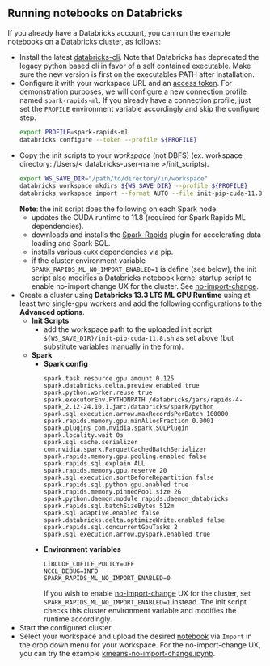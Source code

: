 ## Running notebooks on Databricks

If you already have a Databricks account, you can run the example notebooks on a Databricks cluster, as follows:
- Install the latest [databricks-cli](https://docs.databricks.com/dev-tools/cli/index.html).  Note that Databricks has deprecated the legacy python based cli in favor of a self contained executable. Make sure the new version is first on the executables PATH after installation.
- Configure it with your workspace URL and an [access token](https://docs.databricks.com/dev-tools/api/latest/authentication.html).  For demonstration purposes, we will configure a new [connection profile](https://docs.databricks.com/dev-tools/cli/index.html#connection-profiles) named `spark-rapids-ml`.  If you already have a connection profile, just set the `PROFILE` environment variable accordingly and skip the configure step.
  ```bash
  export PROFILE=spark-rapids-ml
  databricks configure --token --profile ${PROFILE}
  ```
- Copy the init scripts to your *workspace* (not DBFS) (ex. workspace directory: /Users/< databricks-user-name >/init_scripts).
  ```bash
  export WS_SAVE_DIR="/path/to/directory/in/workspace"
  databricks workspace mkdirs ${WS_SAVE_DIR} --profile ${PROFILE}
  databricks workspace import --format AUTO --file init-pip-cuda-11.8.sh ${WS_SAVE_DIR}/init-pip-cuda-11.8.sh --profile ${PROFILE}
  ```
  **Note**: the init script does the following on each Spark node:
  - updates the CUDA runtime to 11.8 (required for Spark Rapids ML dependencies).
  - downloads and installs the [Spark-Rapids](https://github.com/NVIDIA/spark-rapids) plugin for accelerating data loading and Spark SQL.
  - installs various `cuXX` dependencies via pip.
  - if the cluster environment variable `SPARK_RAPIDS_ML_NO_IMPORT_ENABLED=1` is define (see below), the init script also modifies a Databricks notebook kernel startup script to enable no-import change UX for the cluster.  See [no-import-change](../README.md#no-import-change).
- Create a cluster using **Databricks 13.3 LTS ML GPU Runtime** using at least two single-gpu workers and add the following configurations to the **Advanced options**.
  - **Init Scripts**
    - add the workspace path to the uploaded init script `${WS_SAVE_DIR}/init-pip-cuda-11.8.sh` as set above (but substitute variables manually in the form).
  - **Spark**
    - **Spark config**
      ```
      spark.task.resource.gpu.amount 0.125
      spark.databricks.delta.preview.enabled true
      spark.python.worker.reuse true
      spark.executorEnv.PYTHONPATH /databricks/jars/rapids-4-spark_2.12-24.10.1.jar:/databricks/spark/python
      spark.sql.execution.arrow.maxRecordsPerBatch 100000
      spark.rapids.memory.gpu.minAllocFraction 0.0001
      spark.plugins com.nvidia.spark.SQLPlugin
      spark.locality.wait 0s
      spark.sql.cache.serializer com.nvidia.spark.ParquetCachedBatchSerializer
      spark.rapids.memory.gpu.pooling.enabled false
      spark.rapids.sql.explain ALL
      spark.rapids.memory.gpu.reserve 20
      spark.sql.execution.sortBeforeRepartition false
      spark.rapids.sql.python.gpu.enabled true
      spark.rapids.memory.pinnedPool.size 2G
      spark.python.daemon.module rapids.daemon_databricks
      spark.rapids.sql.batchSizeBytes 512m
      spark.sql.adaptive.enabled false
      spark.databricks.delta.optimizeWrite.enabled false
      spark.rapids.sql.concurrentGpuTasks 2
      spark.sql.execution.arrow.pyspark.enabled true
      ```
    - **Environment variables**
      ```
      LIBCUDF_CUFILE_POLICY=OFF
      NCCL_DEBUG=INFO
      SPARK_RAPIDS_ML_NO_IMPORT_ENABLED=0
      ```
      If you wish to enable [no-import-change](../README.md#no-import-change) UX for the cluster, set `SPARK_RAPIDS_ML_NO_IMPORT_ENABLED=1` instead.  The init script checks this cluster environment variable and modifies the runtime accordingly.
- Start the configured cluster.
- Select your workspace and upload the desired [notebook](../) via `Import` in the drop down menu for your workspace.  For the no-import-change UX, you can try the example [kmeans-no-import-change.ipynb](../kmeans-no-import-change.ipynb).
